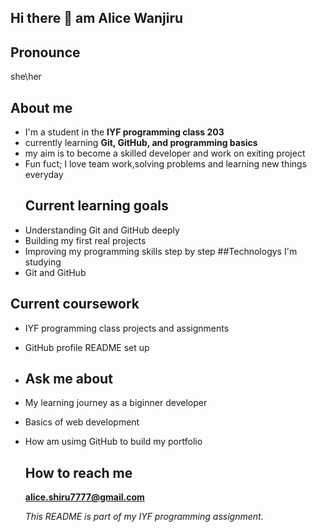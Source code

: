 ## Hi there 👋 am Alice Wanjiru
## Pronounce 
she\her
## About me
- I'm a student in the **IYF programming class 203**
- currently learning **Git, GitHub, and programming basics**
- my aim is to become a skilled developer and work on exiting project
- Fun fuct; I love team work,solving problems and learning new things everyday
  ## Current learning goals
- Understanding Git and GitHub deeply
- Building my first real projects
- Improving my programming skills step by step
 ##Technologys I'm studying
- Git and GitHub
## Current coursework
- IYF programming class projects and assignments 
- GitHub profile README set up
- ## Ask me about
- My learning journey as a biginner developer
- Basics of web development
- How am usimg GitHub to build my portfolio
  ## How to reach me
  **alice.shiru7777@gmail.com**

  *This README is part of my IYF programming assignment.*
  


